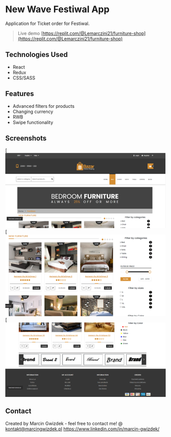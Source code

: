 # New Wave Festiwal App
Application for Ticket order for Festiwal.
> Live demo [https://replit.com/@Lemarczini21/furniture-shop](https://replit.com/@Lemarczini21/furniture-shop)


## Technologies Used
- React
- Redux
- CSS/SASS

## Features
- Advanced filters for products
- Changing currency
- RWB
- Swipe functionality 


## Screenshots

[![homepage](https://github.com/Lemarczini21/furniture-shop/blob/main/public/images/screenshots/furniture1.png)
[![homepage](https://github.com/Lemarczini21/furniture-shop/blob/main/public/images/screenshots/furniture2.png)
[![homepage](https://github.com/Lemarczini21/furniture-shop/blob/main/public/images/screenshots/furniture3.png)

## Contact
Created by Marcin Gwizdek - feel free to contact me!
@ kontakt@marcingwizdek.pl
https://www.linkedin.com/in/marcin-gwizdek/
